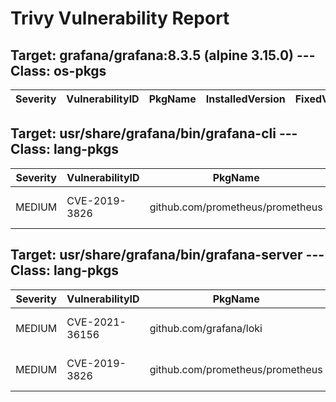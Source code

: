 # Trivy Vulnerability Report

## Target: grafana/grafana:8.3.5 (alpine 3.15.0) --- Class: os-pkgs
|Severity|VulnerabilityID|PkgName|InstalledVersion|FixedVersion|
|--------|---------------|-------|----------------|------------|

## Target: usr/share/grafana/bin/grafana-cli --- Class: lang-pkgs
|Severity|VulnerabilityID|PkgName|InstalledVersion|FixedVersion|
|--------|---------------|-------|----------------|------------|
|MEDIUM|CVE-2019-3826|github.com/prometheus/prometheus|v1.8.2-0.20211011171444-354d8d2ecfac|v2.7.1|

## Target: usr/share/grafana/bin/grafana-server --- Class: lang-pkgs
|Severity|VulnerabilityID|PkgName|InstalledVersion|FixedVersion|
|--------|---------------|-------|----------------|------------|
|MEDIUM|CVE-2021-36156|github.com/grafana/loki|v1.6.2-0.20211015002020-7832783b1caa|v2.3.0|
|MEDIUM|CVE-2019-3826|github.com/prometheus/prometheus|v1.8.2-0.20211011171444-354d8d2ecfac|v2.7.1|
